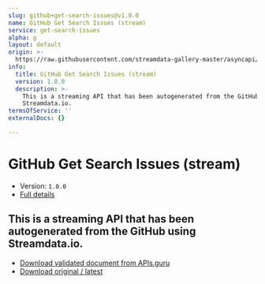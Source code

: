 ```yaml
---
slug: github+get-search-issues@v1.0.0
name: GitHub Get Search Issues (stream)
service: get-search-issues
alpha: g
layout: default
origin: >-
  https://raw.githubusercontent.com/streamdata-gallery-master/asyncapi/master/_listings/github/github-get-search-issues-stream-async.md
info:
  title: GitHub Get Search Issues (stream)
  version: 1.0.0
  description: >-
    This is a streaming API that has been autogenerated from the GitHub using
    Streamdata.io.
termsOfService: ''
externalDocs: {}

---
```

# GitHub Get Search Issues (stream)

* Version: `1.0.0`
* [Full details](../html/github+get-search-issues@v1.0.0.html)



## This is a streaming API that has been autogenerated from the GitHub using Streamdata.io.



* [Download validated document from APIs.guru](https://raw.githubusercontent.com/APIs-guru/asyncapi-directory/master/docs/APIs/github%2Bget-search-issues%40v1.0.0.yaml)
* [Download original / latest](https://raw.githubusercontent.com/streamdata-gallery-master/asyncapi/master/_listings/github/github-get-search-issues-stream-async.md)

<script type="application/ld+json">
{
  "@context": "http://schema.org/",
  "@type": "WebAPI",
  "description": "This is a streaming API that has been autogenerated from the GitHub using Streamdata.io.",
  "documentation": "",

  "name": "GitHub Get Search Issues (stream)"
}
</script>
